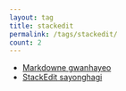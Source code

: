 ```yaml
---
layout: tag
title: stackedit
permalink: /tags/stackedit/
count: 2
---
```


- [Markdowne gwanhayeo](https://khbrst.github.io/dev/about-markdown/)
- [StackEdit sayonghagi](https://khbrst.github.io/dev/using-stackedit/)
